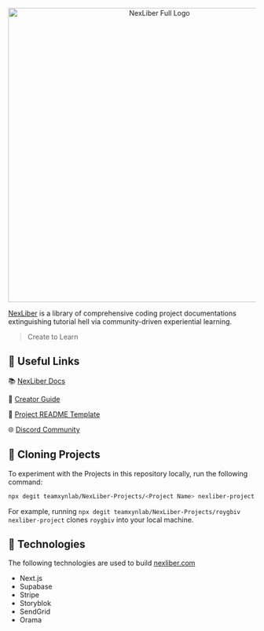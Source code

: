 <p align="center">
  <a href="https://nexliber.com">
    <img src="https://raw.githubusercontent.com/teamxynlab/NexLiber-Projects/main/nexliber.png" alt="NexLiber Full Logo" width="600"/>
  </a>
</p>

[NexLiber](https://nexliber.com) is a library of comprehensive coding project documentations extinguishing tutorial hell via community-driven experiential learning.

> Create to Learn

## 🔗 Useful Links

📚 [NexLiber Docs](https://nexliber.com/docs)

🚀 [Creator Guide](https://github.com/teamxynlab/NexLiber-Projects/blob/main/CREATOR.md)

📝 [Project README Template](https://github.com/teamxynlab/NexLiber-Projects/blob/main/TEMPLATE.md)

🌐 [Discord Community](https://nexliber.com/community)

## 🤖 Cloning Projects

To experiment with the Projects in this repository locally, run the following command:

```bash
npx degit teamxynlab/NexLiber-Projects/<Project Name> nexliber-project
```

For example, running `npx degit teamxynlab/NexLiber-Projects/roygbiv nexliber-project` clones `roygbiv` into your local machine.

## 🚀 Technologies

The following technologies are used to build [nexliber.com](https://nexliber.com)
- Next.js
- Supabase
- Stripe
- Storyblok
- SendGrid
- Orama
